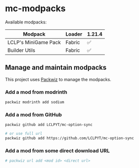 # mc-modpacks
Available modpacks:

| Modpack              | Loader | 1.21.4 |
|--------------------- |--------|--------|
| LCLP's MiniGame Pack | Fabric | ✅     |
| Builder Utils        | Fabric | ✅     |

## Manage and maintain modpacks
This project uses [Packwiz](https://packwiz.infra.link/) to manage the modpacks.

### Add a mod from modrinth
```bash
packwiz modrinth add sodium
```

### Add a mod from GitHub
```bash
packwiz github add LCLPYT/mc-option-sync

# or use full url
packwiz github add https://github.com/LCLPYT/mc-option-sync
```

### Add a mod from some direct download URL
```bash
# packwiz url add <mod id> <direct url>
```
